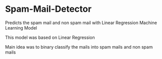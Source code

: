 # Spam-Mail-Detector

Predicts the spam mail and non spam mail with Linear Regression Machine Learning Model 

This model was based on Linear Regression 

Main idea was to binary classify the mails into spam mails and non spam mails
